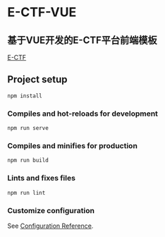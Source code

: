 # E-CTF-VUE

## 基于VUE开发的E-CTF平台前端模板
[E-CTF](http://39.106.85.139/index)

## Project setup
```
npm install
```

### Compiles and hot-reloads for development
```
npm run serve
```

### Compiles and minifies for production
```
npm run build
```

### Lints and fixes files
```
npm run lint
```

### Customize configuration
See [Configuration Reference](https://cli.vuejs.org/config/).
